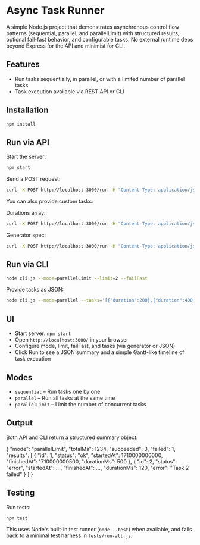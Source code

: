 # Async Task Runner

A simple Node.js project that demonstrates asynchronous control flow patterns (sequential, parallel, and parallelLimit) with structured results, optional fail-fast behavior, and configurable tasks. No external runtime deps beyond Express for the API and minimist for CLI.

## Features

- Run tasks sequentially, in parallel, or with a limited number of parallel tasks
- Task execution available via REST API or CLI

## Installation

```bash
npm install
```

## Run via API

Start the server:
```bash
npm start
```

Send a POST request:
```bash
curl -X POST http://localhost:3000/run -H "Content-Type: application/json" -d '{"mode":"parallelLimit", "limit":2, "failFast":false}'
```

You can also provide custom tasks:

Durations array:
```bash
curl -X POST http://localhost:3000/run -H "Content-Type: application/json" -d '{"mode":"parallel", "tasks":[{"duration":300},{"duration":500,"fail":true}]}'
```

Generator spec:
```bash
curl -X POST http://localhost:3000/run -H "Content-Type: application/json" -d '{"mode":"parallelLimit","limit":3, "tasks": {"count":10, "min":50, "max":200, "failAt":[3,7]}, "failFast": true}'
```

## Run via CLI

```bash
node cli.js --mode=parallelLimit --limit=2 --failFast
```

Provide tasks as JSON:
```bash
node cli.js --mode=parallel --tasks='[{"duration":200},{"duration":400,"fail":true}]'
```

## UI

- Start server: `npm start`
- Open `http://localhost:3000/` in your browser
- Configure mode, limit, failFast, and tasks (via generator or JSON)
- Click Run to see a JSON summary and a simple Gantt-like timeline of task execution

## Modes

- `sequential` – Run tasks one by one
- `parallel` – Run all tasks at the same time
- `parallelLimit` – Limit the number of concurrent tasks

## Output

Both API and CLI return a structured summary object:

{
  "mode": "parallelLimit",
  "totalMs": 1234,
  "succeeded": 3,
  "failed": 1,
  "results": [
    { "id": 1, "status": "ok", "startedAt": 1710000000000, "finishedAt": 1710000000500, "durationMs": 500 },
    { "id": 2, "status": "error", "startedAt": ..., "finishedAt": ..., "durationMs": 120, "error": "Task 2 failed" }
  ]
}

## Testing

Run tests:

```
npm test
```

This uses Node's built-in test runner (`node --test`) when available, and falls back to a minimal test harness in `tests/run-all.js`.
